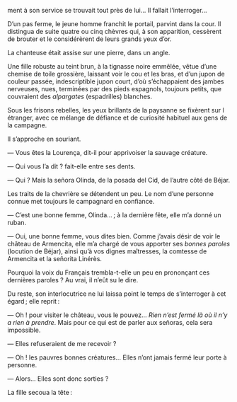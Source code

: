 ment à son service se trouvait tout près de lui... Il fallait l’interroger...

D’un pas ferme, le jeune homme franchit le portail, parvint dans la cour. Il distingua de suite quatre ou cinq chèvres qui, à son apparition, cessèrent de brouter et le considérèrent de leurs grands yeux d’or.

La chanteuse était assise sur une pierre, dans un angle.

Une fille robuste au teint brun, à la tignasse noire emmêlée, vêtue d’une chemise de toile grossière, laissant voir le cou et les bras, et d’un jupon de couleur passée, indescriptible jupon court, d’où s’échappaient des jambes
nerveuses, nues, terminées par des pieds espagnols, toujours petits, que couvraient des _alpargates_ (espadrilles) blanches.

Sous les frisons rebelles, les yeux brillants de la paysanne se fixèrent sur l étranger, avec ce mélange de défiance et de curiosité habituel aux gens de la campagne.

Il s’approche en souriant.

— Vous êtes la Lourença, dit-il pour apprivoiser la sauvage créature.

— Qui vous l’a dit ? fait-elle entre ses dents.

— Qui ? Mais la señora Olinda, de la posada del Cid, de l’autre côté de
Béjar.

Les traits de la chevrière se détendent un peu. Le nom d’une personne
connue met toujours le campagnard en confiance.

— C’est une bonne femme, Olinda... ; à la dernière fête, elle m’a donné
un ruban.

— Oui, une bonne femme, vous dites bien. Comme j’avais désir de voir le château de Armencita, elle m’a chargé de vous apporter ses _bonnes paroles_ (locution de Béjar), ainsi qu’à vos dignes maîtresses, la comtesse de
Armencita et la señorita Linérès.

Pourquoi la voix du Français trembla-t-elle un peu en prononçant ces dernières paroles ? Au vrai, il n’eût su le dire.

Du reste, son interlocutrice ne lui laissa point le temps de s’interroger à
cet égard ; elle reprit :

— Oh ! pour visiter le château, vous le pouvez... _Rien n’est fermé là où il n’y a rien à prendre_. Mais pour ce qui est de parler aux señoras, cela
sera impossible.

— Elles refuseraient de me recevoir ?

— Oh ! les pauvres bonnes créatures... Elles n’ont jamais fermé leur porte
à personne.

— Alors... Elles sont donc sorties ?

La fille secoua la tête :
